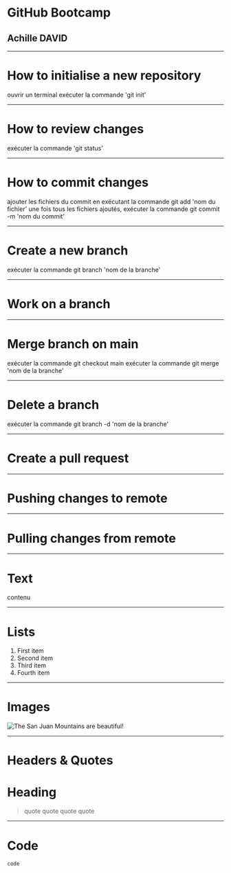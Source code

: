 <!-- slides.md -->

# GitHub Bootcamp
## Achille DAVID

---

# How to initialise a new repository
ouvrir un terminal
exécuter la commande 'git init'

---

# How to review changes
exécuter la commande 'git status'

---

# How to commit changes
ajouter les fichiers du commit en exécutant la commande git add 'nom du fichier'
une fois tous les fichiers ajoutés, exécuter la commande git commit -m 'nom du commit'

---

# Create a new branch
exécuter la commande git branch 'nom de la branche'

---

# Work on a branch

---

# Merge branch on main
exécuter la commande git checkout main
exécuter la commande git merge 'nom de la branche'

---

# Delete a branch
exécuter la commande git branch -d 'nom de la branche'

---

# Create a pull request

---

# Pushing changes to remote

---

# Pulling changes from remote

---

# Text
contenu

---

# Lists
1. First item
2. Second item
3. Third item
4. Fourth item

---

# Images
![The San Juan Mountains are beautiful!](https://cdn.backpacker.com/wp-content/uploads/2014/05/wilson-peak-autumn.jpg "San Juan Mountains")

---

# Headers & Quotes
Heading
===============
> quote
> quote
> quote
> quote

---

# Code
```bash
code
```